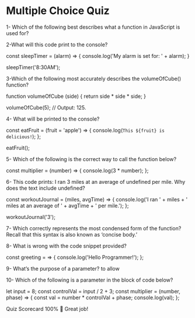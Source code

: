 # Multiple Choice Quiz

1- Which of the following best describes what a function in JavaScript is used for?

2-What will this code print to the console?

const sleepTimer = (alarm) => {
  console.log('My alarm is set for: ' + alarm);
}

sleepTimer('8:30AM');

3-Which of the following most accurately describes the volumeOfCube() function?

function volumeOfCube (side) {
  return side * side * side;
}

volumeOfCube(5);
// Output: 125.

4- What will be printed to the console?

const eatFruit = (fruit = 'apple') => {
  console.log(`This ${fruit} is delicious!`);
};

eatFruit();

5- Which of the following is the correct way to call the function below?

const multiplier = (number) => {
  console.log(3 * number);
};

6- This code prints: I ran 3 miles at an average of undefined per mile. Why does the text include undefined?

const workoutJournal = (miles, avgTime) => {
  console.log('I ran ' + miles + ' miles at an average of ' + avgTime + ' per mile.');
};

workoutJournal('3');

7- Which correctly represents the most condensed form of the function? Recall that this syntax is also known as ‘concise body.’

8- What is wrong with the code snippet provided?

const greeting = => {
  console.log('Hello Programmer!');
};

9- What’s the purpose of a parameter? to allow

10- Which of the following is a parameter in the block of code below?

let input = 8;
const controlVal = input / 2 + 3;
const multiplier = (number, phase) => {
  const val = number * controlVal + phase;
  console.log(val);
};

Quiz Scorecard
100%
👏 Great job!